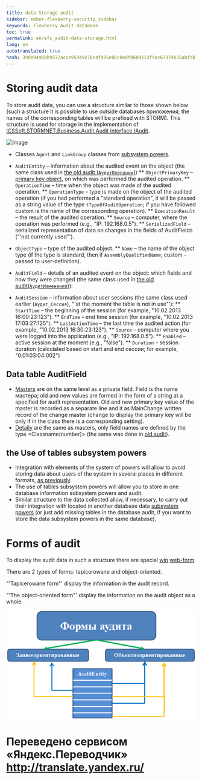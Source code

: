 ```yaml
--- 
title: data Storage audit 
sidebar: ember-flexberry-security_sidebar 
keywords: Flexberry Audit database 
toc: true 
permalink: en/efs_audit-data-storage.html 
lang: en 
autotranslated: true 
hash: 39de9496bb9572acce95349c76c4f495e86c04dfd609113f9ac67374b25abfcb 
--- 
```


# Storing audit data 

To store audit data, you can use a structure similar to those shown below (such a structure it is possible to use outside databases приложения; the names of the corresponding tables will be prefixed with STORM). This structure is used for storage in the implementation of [ICSSoft.STORMNET.Business.Audit.Audit interface IAudit](efs_i-audit.html). 

![Image](/images/img/page/AuditWeb/AuditStoreStructure.PNG) 

* Classes `Agent` and `LinkGroup` classes from [subsystem powers](efs_security.html). 

* `AuditEntity` – information about the audited event on the object (the same class used in [the old audit (`АудитОперации`)](efs_audit.html)) 
** `ObjectPrimaryKey` – [primary key object](fo_primary-keys-objects.html), on which was performed the audited operation. 
** `OperationTime` – time when the object was made of the audited operation. 
** `OperationType` – type is made on the object of the audited operation (if you had performed a "standard operation", it will be passed as a string value of the type `tTypeOfAuditOperation`; if you have followed custom is the name of the corresponding operation). 
** `ExecutionResult` – the result of the audited operation. 
** `Source` – computer, where the operation was performed (e.g., "IP: 192.168.0.5"). 
** `SerializedField` – serialized representation of data on changes in the fields of AuditFields ("'not currently used"'). 

* `ObjectType` – type of the audited object. 
** `Name` – the name of the object type (if the type is standard, then if `AssemblyQualifiedName`; custom – passed to user-definition). 

* `AuditField` – details of an audited event on the object: which fields and how they were changed (the same class used in [the old audit(`АудитИзменения`)](efs_audit.html)): 

* `AuditSession` – information about user sessions (the same class used earlier (`Аудит_Сессия`), "'at the moment the table is not in use"'): 
** `StartTime` – the beginning of the session (for example, "10.02.2013 16:00:23:123"). 
** `EndTime` – end time session (for example, "10.02.2013 17:03:27:125"). 
** `LastActionTime` – the last time the audited action (for example, "10.02.2013 16:30:23:123"). 
** `Source` – computer where you were logged into the application (e.g., "IP: 192.168.0.5"). 
** `Enabled` – active session at the moment (e.g., "false").
** `Duration` – session duration (calculated based on start and end сессии; for example, "0.01:03:04:002") 

## Data table AuditField 

* [Masters](fd_master-association.html) are on the same level as a private field. 
Field is the name мастера; old and new values are formed in the form of a string at a specified for audit representation. 
Old and new primary key value of the master is recorded as a separate line and it as MainChange written record of the change master (change to display the primary key will be only if in the class there is a corresponding setting). 
* [Detaily](fo_detail-associations-properties.html) are the same as masters, only field names are defined by the type <Classname(number)> (the same was done in [old audit](efs_audit.html)). 

## the Use of tables subsystem powers 

* Integration with elements of the system of powers will allow to avoid storing data about users of the system in several places in different formats, [as previously](efs_audit.html). 
* The use of tables subsystem powers will allow you to store in one database information subsystem powers and audit. 
* Similar structure to the data collected allow, if necessary, to carry out their integration with located in another database data [subsystem powers](efs_security.html) (or just add missing tables in the database audit, if you want to store the data subsystem powers in the same database). 

# Forms of audit 

To display the audit data in such a structure there are special [win](efs_audit-win-forms.html) [web-form](fa_audit-web-forms.html). 

There are 2 types of forms: tapicerowane and object-oriented. 

"'Tapicerowane form"' display the information in the audit record. 

"'The object-oriented form"' display the information on the audit object as a whole. 

![](/images/pages/img/page/AuditDataStorage/AuditForms.png) 



 # Переведено сервисом «Яндекс.Переводчик» http://translate.yandex.ru/